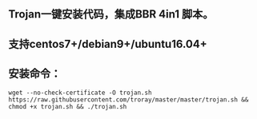 ## Trojan一键安装代码，集成BBR 4in1 脚本。
## 支持centos7+/debian9+/ubuntu16.04+
## 安装命令：
`wget --no-check-certificate -O trojan.sh https://raw.githubusercontent.com/troray/master/master/trojan.sh && chmod +x trojan.sh && ./trojan.sh`
